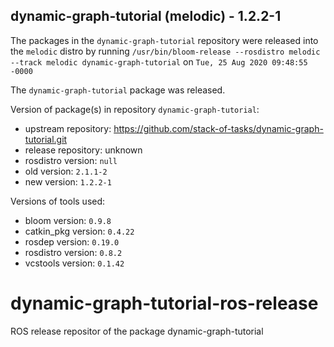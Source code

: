 ## dynamic-graph-tutorial (melodic) - 1.2.2-1

The packages in the `dynamic-graph-tutorial` repository were released into the `melodic` distro by running `/usr/bin/bloom-release --rosdistro melodic --track melodic dynamic-graph-tutorial` on `Tue, 25 Aug 2020 09:48:55 -0000`

The `dynamic-graph-tutorial` package was released.

Version of package(s) in repository `dynamic-graph-tutorial`:

- upstream repository: https://github.com/stack-of-tasks/dynamic-graph-tutorial.git
- release repository: unknown
- rosdistro version: `null`
- old version: `2.1.1-2`
- new version: `1.2.2-1`

Versions of tools used:

- bloom version: `0.9.8`
- catkin_pkg version: `0.4.22`
- rosdep version: `0.19.0`
- rosdistro version: `0.8.2`
- vcstools version: `0.1.42`


# dynamic-graph-tutorial-ros-release
ROS release repositor of the package dynamic-graph-tutorial
